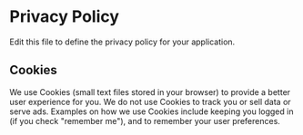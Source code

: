# Privacy Policy

Edit this file to define the privacy policy for your application.

## Cookies
We use Cookies (small text files stored in your browser) to provide a better user experience for you.
We do not use Cookies to track you or sell data or serve ads. Examples on how we use Cookies include keeping you logged in (if you check "remember me"), and to remember your user preferences.